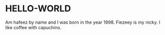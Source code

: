 # HELLO-WORLD
 Am hafeez by name and I was born in the year 1998.
 Fiezeey is my nicky.
 I like coffee with capuchino. 
